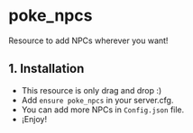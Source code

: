# poke_npcs
Resource to add NPCs wherever you want!

## 1. Installation

- This resource is only drag and drop :)
- Add ```ensure poke_npcs``` in your server.cfg.
- You can add more NPCs in ```Config.json``` file.
- ¡Enjoy!
